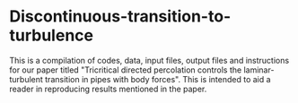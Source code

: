 # Discontinuous-transition-to-turbulence


This is a compilation of  codes, data, input files, output files and instructions for our paper titled "Tricritical directed percolation controls the laminar-turbulent transition in pipes with body forces".  This is intended to aid a reader in reproducing results mentioned in the paper. 

